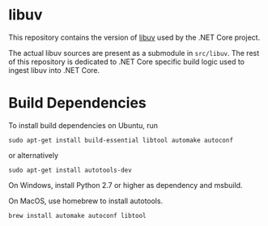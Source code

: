 # libuv

This repository contains the version of [libuv](https://github.com/libuv/libuv)
used by the .NET Core project.

The actual libuv sources are present as a submodule in `src/libuv`. The rest of
this repository is dedicated to .NET Core specific build logic used to ingest
libuv into .NET Core.

# Build Dependencies

To install build dependencies on Ubuntu, run

```
sudo apt-get install build-essential libtool automake autoconf
```

or alternatively 

```
sudo apt-get install autotools-dev
```

On Windows, install Python 2.7 or higher as dependency and msbuild.

On MacOS, use homebrew to install autotools.

```
brew install automake autoconf libtool
```